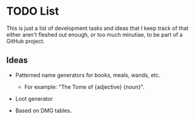 # TODO List

This is just a list of development tasks and ideas that I keep track of that either aren't fleshed out enough, or too much minutiae, to be part of a GitHub project.

## Ideas

* Patterned name generators for books, meals, wands, etc.
  * For example: "The Tome of {adjective} {noun}".

* Loot generator
 * Based on DMG tables.